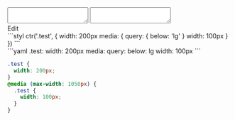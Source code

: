 <div data-size="200" class="code-cont" data-example="below">
    <div class="code">
        <div class="code-wrap">
            <textarea id="stylus"></textarea>
            <textarea id="css"></textarea>
            <div class="edit-code">
                <span>Edit</span>
            </div>
        </div>
    </div>
</div>


<div data-size="200" data-examples="stylus"></div>
```styl
ctr('.test', {
  width: 200px
  media: {
    query: {
      below: 'lg'
    }
    width: 100px
  }
})
```

<div data-size="200" data-examples="yaml"></div>
```yaml
.test:
  width: 200px
  media:
    query:
      below: lg
    width: 100px
```

```css
.test {
  width: 200px;
}
@media (max-width: 1050px) {
  .test {
    width: 100px;
  }
}
```
<div class="cf"></div>
